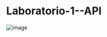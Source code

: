 # Laboratorio-1--API
![image](https://github.com/Morales-Gilmar-Vladimir/Laboratorio-1--API/assets/117743690/b35046e0-0274-425f-82fe-9ac345784c2f)
